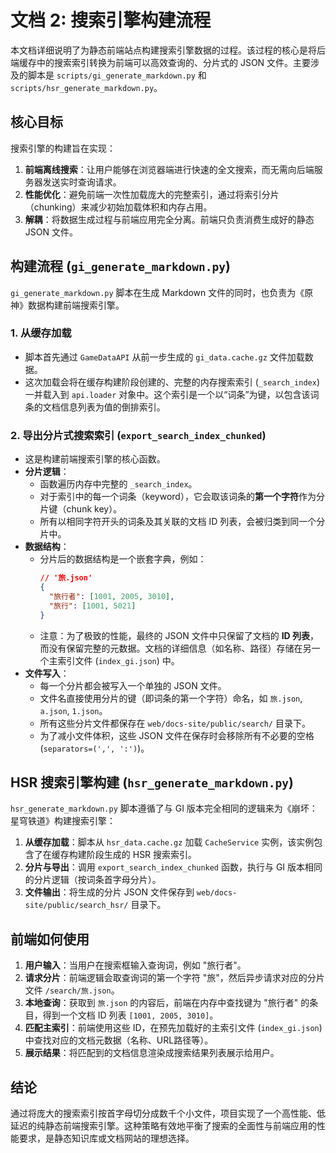 # 文档 2: 搜索引擎构建流程

本文档详细说明了为静态前端站点构建搜索引擎数据的过程。该过程的核心是将后端缓存中的搜索索引转换为前端可以高效查询的、分片式的 JSON 文件。主要涉及的脚本是 `scripts/gi_generate_markdown.py` 和 `scripts/hsr_generate_markdown.py`。

## 核心目标

搜索引擎的构建旨在实现：

1.  **前端离线搜索**：让用户能够在浏览器端进行快速的全文搜索，而无需向后端服务器发送实时查询请求。
2.  **性能优化**：避免前端一次性加载庞大的完整索引，通过将索引分片（chunking）来减少初始加载体积和内存占用。
3.  **解耦**：将数据生成过程与前端应用完全分离。前端只负责消费生成好的静态 JSON 文件。

## 构建流程 (`gi_generate_markdown.py`)

`gi_generate_markdown.py` 脚本在生成 Markdown 文件的同时，也负责为《原神》数据构建前端搜索引擎。

### 1. 从缓存加载

-   脚本首先通过 `GameDataAPI` 从前一步生成的 `gi_data.cache.gz` 文件加载数据。
-   这次加载会将在缓存构建阶段创建的、完整的内存搜索索引 (`_search_index`) 一并载入到 `api.loader` 对象中。这个索引是一个以“词条”为键，以包含该词条的文档信息列表为值的倒排索引。

### 2. 导出分片式搜索索引 (`export_search_index_chunked`)

-   这是构建前端搜索引擎的核心函数。
-   **分片逻辑**：
    -   函数遍历内存中完整的 `_search_index`。
    -   对于索引中的每一个词条（keyword），它会取该词条的**第一个字符**作为分片键（chunk key）。
    -   所有以相同字符开头的词条及其关联的文档 ID 列表，会被归类到同一个分片中。
-   **数据结构**：
    -   分片后的数据结构是一个嵌套字典，例如：
        ```json
        // '旅.json'
        {
          "旅行者": [1001, 2005, 3010],
          "旅行": [1001, 5021]
        }
        ```
    -   注意：为了极致的性能，最终的 JSON 文件中只保留了文档的 **ID 列表**，而没有保留完整的元数据。文档的详细信息（如名称、路径）存储在另一个主索引文件 (`index_gi.json`) 中。
-   **文件写入**：
    -   每一个分片都会被写入一个单独的 JSON 文件。
    -   文件名直接使用分片的键（即词条的第一个字符）命名，如 `旅.json`, `a.json`, `1.json`。
    -   所有这些分片文件都保存在 `web/docs-site/public/search/` 目录下。
    -   为了减小文件体积，这些 JSON 文件在保存时会移除所有不必要的空格 (`separators=(',', ':')`)。

## HSR 搜索引擎构建 (`hsr_generate_markdown.py`)

`hsr_generate_markdown.py` 脚本遵循了与 GI 版本完全相同的逻辑来为《崩坏：星穹铁道》构建搜索引擎：

1.  **从缓存加载**：脚本从 `hsr_data.cache.gz` 加载 `CacheService` 实例，该实例包含了在缓存构建阶段生成的 HSR 搜索索引。
2.  **分片与导出**：调用 `export_search_index_chunked` 函数，执行与 GI 版本相同的分片逻辑（按词条首字母分片）。
3.  **文件输出**：将生成的分片 JSON 文件保存到 `web/docs-site/public/search_hsr/` 目录下。

## 前端如何使用

1.  **用户输入**：当用户在搜索框输入查询词，例如 "旅行者"。
2.  **请求分片**：前端逻辑会取查询词的第一个字符 "旅"，然后异步请求对应的分片文件 `/search/旅.json`。
3.  **本地查询**：获取到 `旅.json` 的内容后，前端在内存中查找键为 "旅行者" 的条目，得到一个文档 ID 列表 `[1001, 2005, 3010]`。
4.  **匹配主索引**：前端使用这些 ID，在预先加载好的主索引文件 (`index_gi.json`) 中查找对应的文档元数据（名称、URL路径等）。
5.  **展示结果**：将匹配到的文档信息渲染成搜索结果列表展示给用户。

## 结论

通过将庞大的搜索索引按首字母切分成数千个小文件，项目实现了一个高性能、低延迟的纯静态前端搜索引擎。这种策略有效地平衡了搜索的全面性与前端应用的性能要求，是静态知识库或文档网站的理想选择。